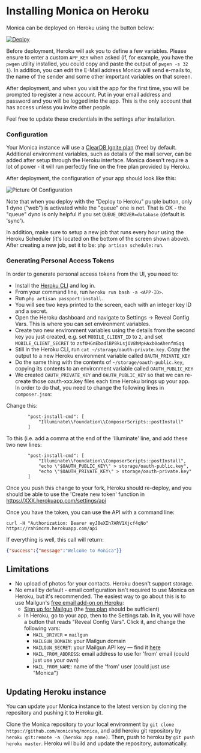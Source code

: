 # Installing Monica on Heroku

Monica can be deployed on Heroku using the button below:

[![Deploy](https://www.herokucdn.com/deploy/button.svg)](https://heroku.com/deploy?template=https://github.com/monicahq/monica/tree/master)

Before deployment, Heroku will ask you to define a few variables.
Please ensure to enter a custom `APP_KEY` when asked (if, for example, you have the `pwgen` utility installed, you could copy and paste the output of `pwgen -s 32 1`).
In addition, you can edit the E-Mail address Monica will send e-mails to, the name of the sender and some other important variables on that screen.

After deployment, and when you visit the app for the first time, you will be prompted to register a new account. Put in your email address and password and you will be logged into the app. This is the only account that has access unless you invite other people.

Feel free to update these credentials in the settings after installation.

### Configuration 

Your Monica instance will use a [ClearDB Ignite plan](https://elements.heroku.com/addons/cleardb) (free) by default. Additional environment variables, such as details of the mail server, can be added after setup through the Heroku interface.
Monica doesn't require a lot of power - it will run perfectly fine on the free plan provided by Heroku. 

After deployment, the configuration of your app should look like this:

![Picture Of Configuration](https://user-images.githubusercontent.com/25419741/45253146-9f904800-b362-11e8-916b-8980fc2a83d8.png)

Note that when you deploy with the "Deploy to Heroku" purple button, only 1 dyno ("web") is activated while the "queue" one is not. That is OK - the "queue" dyno is only helpful if you set `QUEUE_DRIVER=database` (default is 'sync').

In addition, make sure to setup a new job that runs every hour using the Heroku Scheduler (it's located on the bottom of the screen shown above). After creating a new job, set it to be: `php artisan schedule:run`.

### Generating Personal Access Tokens

In order to generate personal access tokens from the UI, you need to:

* Install the [Heroku CLI](https://devcenter.heroku.com/categories/command-line) and log in.
* From your command line, run `heroku run bash -a <APP-ID>`.
* Run `php artisan passport:install`.
* You will see two keys printed to the screen, each with an integer key ID and a secret.
* Open the Heroku dashboard and navigate to Settings -> Reveal Config Vars. This is where you can set environment variables.
* Create two new environment variables using the details from the second key you just created, e.g. set `MOBILE_CLIENT_ID` to `2`, and set `MOBILE_CLIENT_SECRET` to `zsfOHGnEbadlBP8kLsjOV8hMpHAxb0oAhenfmSqq`
* Still in the Heroku CLI, run `cat ~/storage/oauth-private.key`. Copy the output to a new Heroku environment variable called `OAUTH_PRIVATE_KEY`
* Do the same thing with the contents of `~/storage/oauth-public.key`, copying its contents to an environment variable called `OAUTH_PUBLIC_KEY`
* We created `OAUTH_PRIVATE_KEY` and `OAUTH_PUBLIC_KEY` so that we can re-create those oauth-xxx.key files each time Heroku brings up your app. In order to do that, you need to change the following lines in `composer.json`:

Change this:
```
        "post-install-cmd": [
            "Illuminate\\Foundation\\ComposerScripts::postInstall"
        ]
```
To this (i.e. add a comma at the end of the 'Illuminate' line, and add these two new lines:
```
        "post-install-cmd": [
            "Illuminate\\Foundation\\ComposerScripts::postInstall",
            "echo \"$OAUTH_PUBLIC_KEY\" > storage/oauth-public.key",
            "echo \"$OAUTH_PRIVATE_KEY\" > storage/oauth-private.key"
        ]
```

Once you push this change to your fork, Heroku should re-deploy, and you should be able to use the 'Create new token' function in https://XXX.herokuapp.com/settings/api

Once you have the token, you can use the API with a command line:
```
curl -H "Authorization: Bearer eyJ0eXIh7ARV1Xjcf4qNo" https://rahimcrm.herokuapp.com/api
```
If everything is well, this call will return:
```json
{"success":{"message":"Welcome to Monica"}}
```

## Limitations

* No upload of photos for your contacts. Heroku doesn't support storage.
* No email by default - email configuration isn't required to use Monica on Heroku, but it's recommended. The easiest way to go about this is to use Mailgun's [free email add-on on Heroku](https://elements.heroku.com/addons/mailgun):
  * [Sign up for Mailgun](https://signup.mailgun.com/new/signup) (the [free plan](https://www.mailgun.com/pricing) should be sufficient)
  * In Heroku, go to your app, then to the Settings tab. In it, you will have a button that reads "Reveal Config Vars". Click it, and change the following vars:
    * `MAIL_DRIVER` = `mailgun`
    * `MAILGUN_DOMAIN`: your Mailgun domain
    * `MAILGUN_SECRET`: your Mailgun API key — find it [here](https://app.mailgun.com/app/account/security)
    * `MAIL_FROM_ADDRESS`: email address to use for 'from' email (could just use your own)
    * `MAIL_FROM_NAME`: name of the 'from' user (could just use "Monica")
  

## Updating Heroku instance

You can update your Monica instance to the latest version by cloning the repository and pushing it to Heroku git.

Clone the Monica repository to your local environment by `git clone https://github.com/monicahq/monica`, and add heroku git repository by `heroku git:remote -a (heroku app name)`. Then, push to heroku by `git push heroku master`. Heroku will build and update the repository, automatically.
